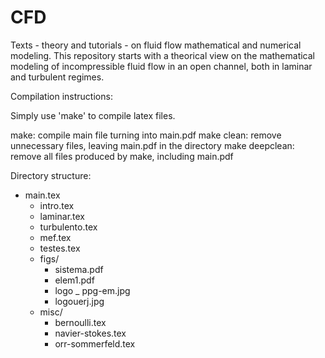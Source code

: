 # CFD
Texts - theory and tutorials - on fluid flow mathematical and numerical
modeling.
This repository starts with a theorical view on the mathematical modeling of incompressible fluid flow in an open channel, 
both in laminar and turbulent regimes.

Compilation instructions:

Simply use 'make' to compile latex files.

make: compile main file turning into main.pdf
make clean: remove unnecessary files, leaving main.pdf in the directory
make deepclean: remove all files produced by make, including main.pdf

Directory structure:

- main.tex
  - intro.tex
  - laminar.tex
  - turbulento.tex
  - mef.tex
  - testes.tex
  - figs/
    - sistema.pdf
    - elem1.pdf
    - logo _ ppg-em.jpg
    - logouerj.jpg
  - misc/
    - bernoulli.tex
    - navier-stokes.tex
    - orr-sommerfeld.tex
  

